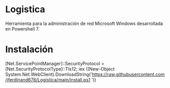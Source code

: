 # Logistica
Herramienta para la administración de red Microsoft Windows desarrollada en Powershell 7.


# Instalación
[Net.ServicePointManager]::SecurityProtocol = [Net.SecurityProtocolType]::Tls12; iex ((New-Object System.Net.WebClient).DownloadString('https://raw.githubusercontent.com/jferdinand678/Logistica/main/install.ps1 '))


